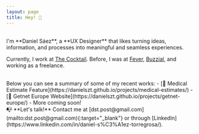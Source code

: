 ```yaml
---
layout: page
title: Hey! 👋
---
```



<br>
I'm **Daniel Sáez**, a **UX Designer** that likes turning ideas, information, and processes into meaningful and seamless experiences.


Currently, I work at [The Cocktail](https://the-cocktail.com/en). Before, I was at [Fever](https://feverup.com/), [Buzzial](https://buzzial.com/), and working as a freelance.

<br>
Below you can see a summary of some of my recent works:
- [🏥 Medical Estimate Feature](https://danielszt.github.io/projects/medical-estimates/)
- [💸 Getnet Europe Website](https://danielszt.github.io/projects/getnet-europe/)
- More coming soon!

<br>
📭 **Let's talk!** Contact me at [dst.post@gmail.com](mailto:dst.post@gmail.com){:target="_blank"} or through [LinkedIn](https://www.linkedin.com/in/daniel-s%C3%A1ez-torregrosa/).


